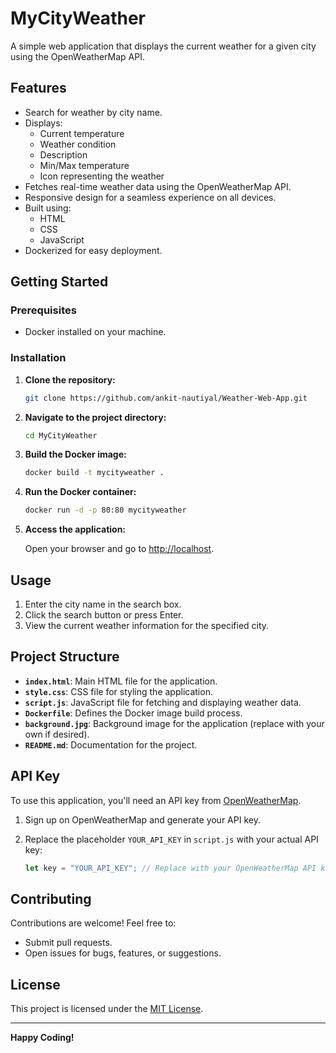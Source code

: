 # MyCityWeather

A simple web application that displays the current weather for a given city using the OpenWeatherMap API.

## Features

- Search for weather by city name.
- Displays:
  - Current temperature
  - Weather condition
  - Description
  - Min/Max temperature
  - Icon representing the weather
- Fetches real-time weather data using the OpenWeatherMap API.
- Responsive design for a seamless experience on all devices.
- Built using:
  - HTML
  - CSS
  - JavaScript
- Dockerized for easy deployment.

## Getting Started

### Prerequisites

- Docker installed on your machine.

### Installation

1. **Clone the repository:**

    ```bash
    git clone https://github.com/ankit-nautiyal/Weather-Web-App.git
    ```

2. **Navigate to the project directory:**

    ```bash
    cd MyCityWeather
    ```

3. **Build the Docker image:**

    ```bash
    docker build -t mycityweather .
    ```

4. **Run the Docker container:**

    ```bash
    docker run -d -p 80:80 mycityweather
    ```

5. **Access the application:**

    Open your browser and go to [http://localhost](http://localhost).

## Usage

1. Enter the city name in the search box.
2. Click the search button or press Enter.
3. View the current weather information for the specified city.

## Project Structure

- **`index.html`**: Main HTML file for the application.
- **`style.css`**: CSS file for styling the application.
- **`script.js`**: JavaScript file for fetching and displaying weather data.
- **`Dockerfile`**: Defines the Docker image build process.
- **`background.jpg`**: Background image for the application (replace with your own if desired).
- **`README.md`**: Documentation for the project.

## API Key

To use this application, you'll need an API key from [OpenWeatherMap](https://openweathermap.org/). 

1. Sign up on OpenWeatherMap and generate your API key.
2. Replace the placeholder `YOUR_API_KEY` in `script.js` with your actual API key:

    ```javascript
    let key = "YOUR_API_KEY"; // Replace with your OpenWeatherMap API key
    ```

## Contributing

Contributions are welcome! Feel free to:

- Submit pull requests.
- Open issues for bugs, features, or suggestions.

## License

This project is licensed under the [MIT License](LICENSE).

---

**Happy Coding!**
